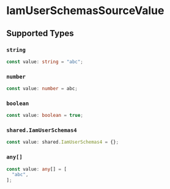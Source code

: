 # IamUserSchemasSourceValue


## Supported Types

### `string`

```typescript
const value: string = "abc";
```

### `number`

```typescript
const value: number = abc;
```

### `boolean`

```typescript
const value: boolean = true;
```

### `shared.IamUserSchemas4`

```typescript
const value: shared.IamUserSchemas4 = {};
```

### `any[]`

```typescript
const value: any[] = [
  "abc",
];
```


